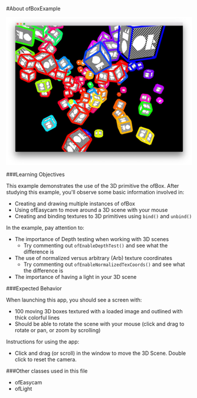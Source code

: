 #About ofBoxExample

![Screenshot of ofBoxExample](ofBoxExample.jpg)

###Learning Objectives

This example demonstrates the use of the 3D primitive the ofBox. After studying this example, you'll observe some basic information involved in:

* Creating and drawing multiple instances of ofBox
* Using ofEasycam to move around a 3D scene with your mouse
* Creating and binding textures to 3D primitives using ````bind()```` and ````unbind()````

In the example, pay attention to:

* The importance of Depth testing when working with 3D scenes
	* Try commenting out ````ofEnableDepthTest()```` and see what the difference is
* The use of normalized versus arbitrary (Arb) texture coordinates
	* Try commenting out ````ofEnableNormalizedTexCoords()```` and see what the difference is
* The importance of having a light in your 3D scene

###Expected Behavior

When launching this app, you should see a screen with:

* 100 moving 3D boxes textured with a loaded image and outlined with thick colorful lines
* Should be able to rotate the scene with your mouse (click and drag to rotate or pan, or zoom by scrolling)

Instructions for using the app:

* Click and drag (or scroll) in the window to move the 3D Scene. Double click to reset the camera.


###Other classes used in this file

* ofEasycam
* ofLight